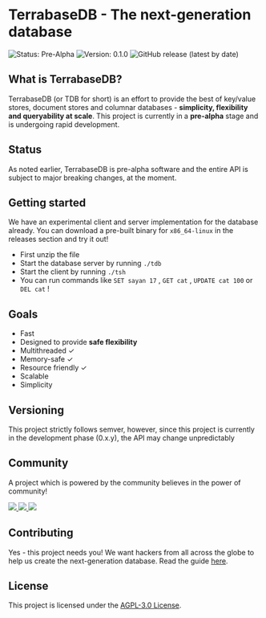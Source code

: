 # Terrabase**DB** - The next-generation database

![Status: Pre-Alpha](https://img.shields.io/badge/Status-Pre--alpha-critical?style=flat-square) ![Version: 0.1.0](https://img.shields.io/badge/Development-Actively%20Developed-success?style=flat-square) ![GitHub release (latest by date)](https://img.shields.io/github/v/tag/terrabasedb/terrabase.svg?style=flat-square)

## What is TerrabaseDB?

TerrabaseDB (or TDB for short) is an effort to provide the best of key/value stores, document stores and columnar databases - **simplicity, flexibility and queryability at scale**. This project is currently in a <b>pre-alpha</b> stage and is undergoing rapid development.

## Status

As noted earlier, TerrabaseDB is pre-alpha software and the entire API is subject to major breaking changes, at the moment.

## Getting started

We have an experimental client and server implementation for the database already. You can download a pre-built binary for `x86_64-linux` in the releases section and try it out!

* First unzip the file
* Start the database server by running `./tdb`
* Start the client by running `./tsh`
* You can run commands like `SET sayan 17` , `GET cat` , `UPDATE cat 100` or `DEL cat` ! 

## Goals

* Fast
* Designed to provide <b>safe flexibility</b>
* Multithreaded ✓
* Memory-safe ✓
* Resource friendly ✓
* Scalable
* Simplicity

## Versioning

This project strictly follows semver, however, since this project is currently in the development phase (0.x.y), the API may change unpredictably

## Community

A project which is powered by the community believes in the power of community!
<html>
<a href="https://gitter.im/terrabasehq/community"><img src="https://img.shields.io/badge/CHAT%20ON-GITTER-ed1965?logo=gitter&style=for-the-badge"></img>
</a>
<a href="https://join.slack.com/t/terrabasedb/shared_invite/zt-fnkfgzf7-~WO~RzGUUvTiYV4iPAMiiQ"><img src="https://img.shields.io/badge/Discuss%20on-SLACK-4A154B?logo=slack&style=for-the-badge"></img>
</a><a href="https://discord.gg/QptWFdx"><img src="https://img.shields.io/badge/TALK-On%20Discord-7289DA?logo=discord&style=for-the-badge"></img>
</a>
</html>

## Contributing

Yes - this project needs you! We want hackers from all across the globe to help us create the next-generation database. Read the guide [here](./CONTRIBUTING.md).

## License

This project is licensed under the [AGPL-3.0 License](./LICENSE).
